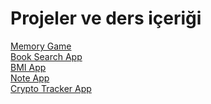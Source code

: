 # Projeler ve ders içeriği

[Memory Game](https://memory-game-melih.netlify.app/)\
[Book Search App](https://book-search-melih.netlify.app/)\
[BMI App](https://bmi-app-melih.netlify.app/)\
[Note App](https://note-app-melih.netlify.app/)\
[Crypto Tracker App](https://crypto-tracker-app-melih.netlify.app/)